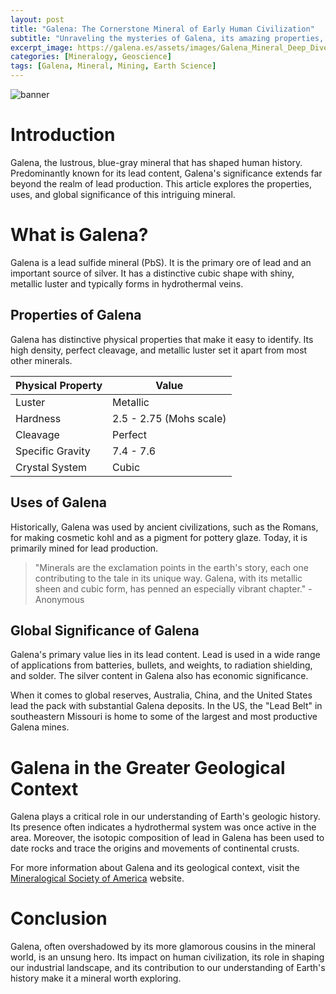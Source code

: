 ```yaml
---
layout: post
title: "Galena: The Cornerstone Mineral of Early Human Civilization"
subtitle: "Unraveling the mysteries of Galena, its amazing properties, uses, and global significance."
excerpt_image: https://galena.es/assets/images/Galena_Mineral_Deep_Dive.png
categories: [Mineralogy, Geoscience]
tags: [Galena, Mineral, Mining, Earth Science]
---
```


![banner](https://galena.es/assets/images/Galena_Mineral_Deep_Dive.png)

# Introduction

Galena, the lustrous, blue-gray mineral that has shaped human history. Predominantly known for its lead content, Galena's significance extends far beyond the realm of lead production. This article explores the properties, uses, and global significance of this intriguing mineral.

# What is Galena?

Galena is a lead sulfide mineral (PbS). It is the primary ore of lead and an important source of silver. It has a distinctive cubic shape with shiny, metallic luster and typically forms in hydrothermal veins.

## Properties of Galena

Galena has distinctive physical properties that make it easy to identify. Its high density, perfect cleavage, and metallic luster set it apart from most other minerals.

| Physical Property | Value |
| ----------------- | ----- |
| Luster            | Metallic |
| Hardness          | 2.5 - 2.75 (Mohs scale) |
| Cleavage          | Perfect |
| Specific Gravity  | 7.4 - 7.6 |
| Crystal System    | Cubic |

## Uses of Galena

Historically, Galena was used by ancient civilizations, such as the Romans, for making cosmetic kohl and as a pigment for pottery glaze. Today, it is primarily mined for lead production.

> "Minerals are the exclamation points in the earth's story, each one contributing to the tale in its unique way. Galena, with its metallic sheen and cubic form, has penned an especially vibrant chapter." - Anonymous

## Global Significance of Galena

Galena's primary value lies in its lead content. Lead is used in a wide range of applications from batteries, bullets, and weights, to radiation shielding, and solder. The silver content in Galena also has economic significance. 

When it comes to global reserves, Australia, China, and the United States lead the pack with substantial Galena deposits. In the US, the "Lead Belt" in southeastern Missouri is home to some of the largest and most productive Galena mines.

# Galena in the Greater Geological Context

Galena plays a critical role in our understanding of Earth's geologic history. Its presence often indicates a hydrothermal system was once active in the area. Moreover, the isotopic composition of lead in Galena has been used to date rocks and trace the origins and movements of continental crusts.

For more information about Galena and its geological context, visit the [Mineralogical Society of America](http://www.minsocam.org) website.

# Conclusion

Galena, often overshadowed by its more glamorous cousins in the mineral world, is an unsung hero. Its impact on human civilization, its role in shaping our industrial landscape, and its contribution to our understanding of Earth's history make it a mineral worth exploring.